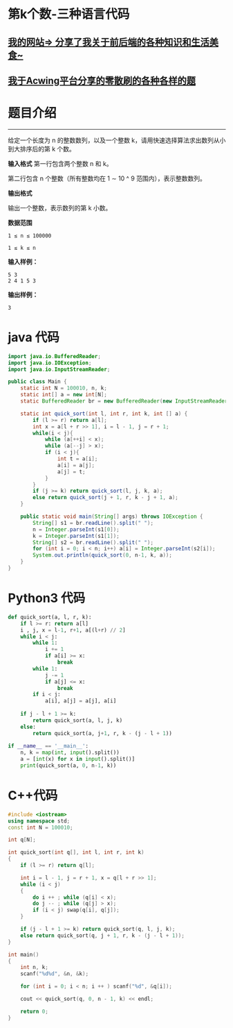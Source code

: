 # 第k个数-三种语言代码
## [我的网站=> 分享了我关于前后端的各种知识和生活美食~](https://www.fanxy.cloud)

## [我于Acwing平台分享的零散刷的各种各样的题](https://www.acwing.com/blog/content/33005/) 

# 题目介绍
----------

给定一个长度为 n 的整数数列，以及一个整数 k，请用快速选择算法求出数列从小到大排序后的第 k 个数。

**输入格式**
第一行包含两个整数 n 和 k。

第二行包含 n 个整数（所有整数均在 1 ∼ 10 ^ 9 范围内），表示整数数列。


**输出格式**

输出一个整数，表示数列的第 k 小数。

**数据范围**
```
1 ≤ n ≤ 100000
 
1 ≤ k ≤ n
```
**输入样例：**
```
5 3
2 4 1 5 3
```
**输出样例：**
```
3
```


# java 代码
```java
import java.io.BufferedReader;
import java.io.IOException;
import java.io.InputStreamReader;

public class Main {
    static int N = 100010, n, k;
    static int[] a = new int[N];
    static BufferedReader br = new BufferedReader(new InputStreamReader(System.in));

    static int quick_sort(int l, int r, int k, int [] a) {
        if (l >= r) return a[l];
        int x = a[l + r >> 1], i = l - 1, j = r + 1;
        while(i < j){
            while (a[++i] < x);
            while (a[--j] > x);
            if (i < j){
                int t = a[i];
                a[i] = a[j];
                a[j] = t;
            }
        }
        if (j >= k) return quick_sort(l, j, k, a);
        else return quick_sort(j + 1, r, k - j + 1, a);
    }

    public static void main(String[] args) throws IOException {
        String[] s1 = br.readLine().split(" ");
        n = Integer.parseInt(s1[0]);
        k = Integer.parseInt(s1[1]);
        String[] s2 = br.readLine().split(" ");
        for (int i = 0; i < n; i++) a[i] = Integer.parseInt(s2[i]);
        System.out.println(quick_sort(0, n-1, k, a));
    }
}
```

# Python3 代码
```python
def quick_sort(a, l, r, k):
    if l >= r: return a[l]
    i , j, x = l-1, r+1, a[(l+r) // 2]
    while i < j:
        while 1:
            i += 1
            if a[i] >= x:
                break
        while 1:
            j -= 1
            if a[j] <= x:
                break
        if i < j:
            a[i], a[j] = a[j], a[i]
    
    if j - l + 1 >= k:
        return quick_sort(a, l, j, k)
    else:
        return quick_sort(a, j+1, r, k - (j - l + 1))
        
if __name__ == '__main__':
    n, k = map(int, input().split())
    a = [int(x) for x in input().split()]
    print(quick_sort(a, 0, n-1, k))
```
# C++代码
```c++
#include <iostream>
using namespace std;
const int N = 100010;

int q[N];

int quick_sort(int q[], int l, int r, int k)
{
    if (l >= r) return q[l];

    int i = l - 1, j = r + 1, x = q[l + r >> 1];
    while (i < j)
    {
        do i ++ ; while (q[i] < x);
        do j -- ; while (q[j] > x);
        if (i < j) swap(q[i], q[j]);
    }

    if (j - l + 1 >= k) return quick_sort(q, l, j, k);
    else return quick_sort(q, j + 1, r, k - (j - l + 1));
}

int main()
{
    int n, k;
    scanf("%d%d", &n, &k);

    for (int i = 0; i < n; i ++ ) scanf("%d", &q[i]);

    cout << quick_sort(q, 0, n - 1, k) << endl;

    return 0;
}
```